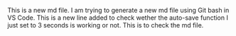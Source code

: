 This is a new md file.
I am trying to generate a new md file using Git bash in VS Code. This is a new line added to check wether the auto-save function I just set to 3 seconds is working or not.
This is to check the md file.